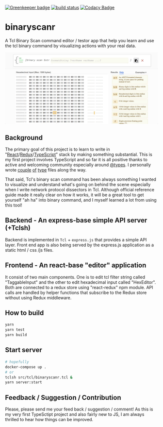 
[![Greenkeeper badge](https://badges.greenkeeper.io/shuntksh/binaryscanr.svg)](https://greenkeeper.io/)
[![build status](https://travis-ci.org/shuntksh/binaryscanr.svg?branch=master)](https://travis-ci.org/shuntksh/binaryscanr)
[![Codacy Badge](https://api.codacy.com/project/badge/Grade/672d5dca2c154c5cba660fcad52dedef)](https://www.codacy.com/app/shuntksh/binaryscanr?utm_source=github.com&amp;utm_medium=referral&amp;utm_content=shuntksh/binaryscanr&amp;utm_campaign=Badge_Grade)

# binaryscanr

A Tcl Binary Scan command editor / testor app that help you learn and use the tcl binary command by visualizing actions with your real data.

[![Demo](https://raw.githubusercontent.com/shuntksh/binaryscanr/master/assets/demo.gif)](https://binaryscanr.com/)

## Background

The primary goal of this project is to learn to write in "[React](https://facebook.github.io/react/)/[Redux](http://redux.js.org/)/[TypeScript](http://www.typescriptlang.org/)" stack by making something substantial. This is my first project involves TypeScript and so far it is all positive thanks to active and welcoming community especially around [@types](http://definitelytyped.org/). I personally wrote [couple](https://www.npmjs.com/package/@types/strong-cluster-control) [of](https://www.npmjs.com/package/@types/forever-monitor) [type](https://www.npmjs.com/package/@types/react-portal) files along the way.

That said, Tcl's binary scan command has been always something I wanted to visualize and understand what's going on behind the scene especially when I write network protocol dissectors in Tcl. Although official reference guide made it really clear on how it works, it will be a great tool to get yourself "ah ha" into binary command, and I myself learned a lot from using this tool!

## Backend - An express-base simple API server (+Tclsh)

Backend is implemented in `Tcl` + `express.js` that provides a simple API layer. Front end app is also being served by the express.js application as a static html / css /js files.

## Frontend - An react-base "editor" application

It consist of two main components. One is to edit tcl filter string called "TaggableInput" and the other to edit hexadecimal input called "HexEditor". Both are connected to a redux store using "react-redux" npm module. API calls are handled by helper functions that subscribe to the Redux store without using Redux middleware.

## How to build

```bash
yarn
yarn test
yarn build
```

## Start server

```bash
# hopefully
docker-compose up .
# or
tclsh src/tcl/binaryscanr.tcl &
yarn server:start
```

## Feedback / Suggestion / Contribution

Please, please send me your feed back / suggestion / comment! As this is my very first TypeSctipt project and also fairly new to JS, I am always thrilled to hear how things can be improved.
